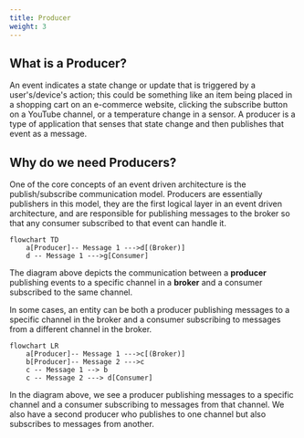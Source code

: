 ```yaml
---
title: Producer
weight: 3
---
```


## What is a Producer? 

An event indicates a state change or update that is triggered by a user's/device's action; this could be something like an item being placed in a shopping cart on an e-commerce website, clicking the subscribe button on a YouTube channel, or a temperature change in a sensor. A producer is a type of application that senses that state change and then publishes that event as a message.

## Why do we need Producers? 

One of the core concepts of an event driven architecture is the publish/subscribe communication model. Producers are essentially publishers in this model, they are the first logical layer in an event driven architecture, and are responsible for publishing messages to the broker so that any consumer subscribed to that event can handle it.

```mermaid
flowchart TD
    a[Producer]-- Message 1 --->d[(Broker)]
    d -- Message 1 --->g[Consumer]
```
The diagram above depicts the communication between a **producer** publishing events to a specific channel in a **broker** and a consumer subscribed to the same channel.

In some cases, an entity can be both a producer publishing messages to a specific channel in the broker and a consumer subscribing to messages from a different channel in the broker.

```mermaid
flowchart LR
    a[Producer]-- Message 1 --->c[(Broker)]
    b[Producer]-- Message 2 --->c
    c -- Message 1 --> b
    c -- Message 2 ---> d[Consumer]
```

In the diagram above, we see a producer publishing messages to a specific channel and a consumer subscribing to messages from that channel. We also have a second producer who publishes to one channel but also subscribes to messages from another.

